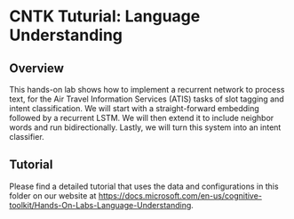 # CNTK Tuturial: Language Understanding

## Overview

This hands-on lab shows how to implement a recurrent network to process text, for the Air Travel Information Services (ATIS) tasks of slot tagging and intent classification. We will start with a straight-forward embedding followed by a recurrent LSTM. We will then extend it to include neighbor words and run bidirectionally. Lastly, we will turn this system into an intent classifier.

## Tutorial

Please find a detailed tutorial that uses the data and configurations in this folder on our website at https://docs.microsoft.com/en-us/cognitive-toolkit/Hands-On-Labs-Language-Understanding.

